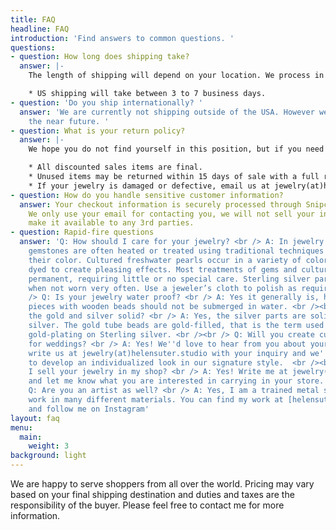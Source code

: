 ```yaml
---
title: FAQ
headline: FAQ
introduction: 'Find answers to common questions. '
questions:
- question: How long does shipping take?
  answer: |-
    The length of shipping will depend on your location. We process in stock orders Mon-Fri, but it may take up to 3 days to process your order.

    * US shipping will take between 3 to 7 business days.
- question: 'Do you ship internationally? '
  answer: 'We are currently not shipping outside of the USA. However we will be in
    the near future. '
- question: What is your return policy?
  answer: |-
    We hope you do not find yourself in this position, but if you need to return your jewelry.

    * All discounted sales items are final.
    * Unused items may be returned within 15 days of sale with a full refund.
    * If your jewelry is damaged or defective, email us at jewelry(at)helensuter.studio, and we’ll process a return and refund ASAP!
- question: How do you handle sensitive customer information?
  answer: Your checkout information is securely processed through Snipcart and Square.
    We only use your email for contacting you, we will not sell your information or
    make it available to any 3rd parties.
- question: Rapid-fire questions
  answer: 'Q: How should I care for your jewelry? <br /> A: In jewelry making, natural
    gemstones are often heated or treated using traditional techniques to enhance
    their color. Cultured freshwater pearls occur in a variety of colors and are sometimes
    dyed to create pleasing effects. Most treatments of gems and cultured pearls are
    permanent, requiring little or no special care. Sterling silver parts may tarnish
    when not worn very often. Use a jeweler’s cloth to polish as required. <br /><br
    /> Q: Is your jewelry water proof? <br /> A: Yes it generally is, however some
    pieces with wooden beads should not be submerged in water. <br /><br /> Q: Is
    the gold and silver solid? <br /> A: Yes, the silver parts are solid Sterling
    silver. The gold tube beads are gold-filled, that is the term used for high quality
    gold-plating on Sterling silver. <br /><br /> Q: Will you create custom orders
    for weddings? <br /> A: Yes! We''d love to hear from you about your plans. Just
    write us at jewelry(at)helensuter.studio with your inquiry and we''d be delighted
    to develop an individualized look in our signature style.  <br /><br /> Q: Can
    I sell your jewelry in my shop? <br /> A: Yes! Write me at jewelry(at)helensuter.studio
    and let me know what you are interested in carrying in your store. <br /><br />
    Q: Are you an artist as well? <br /> A: Yes, I am a trained metal sculptor and
    work in many different materials. You can find my work at [helensuter.studio](helensuter.studio)
    and follow me on Instagram'
layout: faq
menu:
  main:
    weight: 3
background: light
---
```

We are happy to serve shoppers from all over the world. Pricing may vary based on your final shipping destination and duties and taxes are the responsibility of the buyer. Please feel free to contact me for more information.
